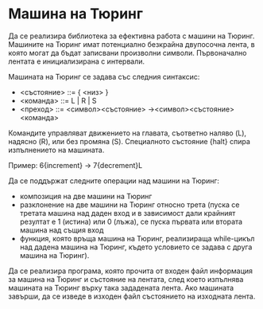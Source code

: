 # Машина на Тюринг

Да се реализира библиотека за ефективна работа с машини на Тюринг. Машините на Тюринг имат потенциално безкрайна двупосочна лента, в която могат да бъдат записвани произволни символи. Първоначално лентата е инициализирана с интервали.

Машината на Тюринг се задава със следния синтаксис:
* <състояние> ::= ​{ <низ> }
* <команда> ::= ​L​ | ​R​ | ​S
* <преход> ::= <символ><състояние> ​->​ <символ><състояние><команда>

Командите управляват движението на главата, съответно наляво (L), надясно (R), или без промяна (S). Специалното състояние ​{halt}​ спира изпълнението на машината.

Пример:​ ​6{increment} -> 7{decrement}L

Да се поддържат следните операции над машини на Тюринг:
* композиция на две машини на Тюринг
* разклонение на две машини на Тюринг относно трета (пуска се третата машина над даден вход и в зависимост дали крайният резултат е 1 (истина) или 0 (лъжа), се пуска първата или втората машина над същия вход
* функция, която връща машина на Тюринг, реализираща while-цикъл над дадена машина на Тюринг, където условието се задава с друга машина на Тюринг).

Да се реализира програма, която прочита от входен файл информация за машина на Тюринг и състояние на лентата, след което изпълнява машината на Тюринг върху така зададената лента. Ако машината завърши, да се изведе в изходен файл състоянието на изходната лента.
